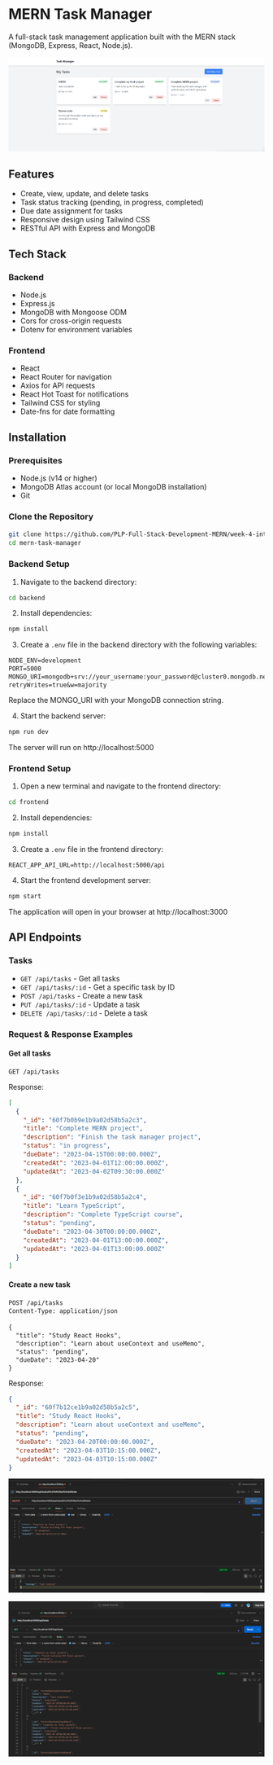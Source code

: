 # MERN Task Manager

A full-stack task management application built with the MERN stack (MongoDB, Express, React, Node.js).

<!-- ![Task Manager Screenshot](https://picsum.photos/800/400) -->

![alt text](frontend/public/image-2.png)

## Features

- Create, view, update, and delete tasks
- Task status tracking (pending, in progress, completed)
- Due date assignment for tasks
- Responsive design using Tailwind CSS
- RESTful API with Express and MongoDB

## Tech Stack

### Backend
- Node.js
- Express.js
- MongoDB with Mongoose ODM
- Cors for cross-origin requests
- Dotenv for environment variables

### Frontend
- React
- React Router for navigation
- Axios for API requests
- React Hot Toast for notifications
- Tailwind CSS for styling
- Date-fns for date formatting

## Installation

### Prerequisites
- Node.js (v14 or higher)
- MongoDB Atlas account (or local MongoDB installation)
- Git

### Clone the Repository
```bash
git clone https://github.com/PLP-Full-Stack-Development-MERN/week-4-integrating-the-mern-stack-IamJefwa.git
cd mern-task-manager
```

### Backend Setup
1. Navigate to the backend directory:
```bash
cd backend
```

2. Install dependencies:
```bash
npm install
```

3. Create a `.env` file in the backend directory with the following variables:
```
NODE_ENV=development
PORT=5000
MONGO_URI=mongodb+srv://your_username:your_password@cluster0.mongodb.net/taskmanager?retryWrites=true&w=majority
```
Replace the MONGO_URI with your MongoDB connection string.

4. Start the backend server:
```bash
npm run dev
```
The server will run on http://localhost:5000

### Frontend Setup
1. Open a new terminal and navigate to the frontend directory:
```bash
cd frontend
```

2. Install dependencies:
```bash
npm install
```

3. Create a `.env` file in the frontend directory:
```
REACT_APP_API_URL=http://localhost:5000/api
```

4. Start the frontend development server:
```bash
npm start
```
The application will open in your browser at http://localhost:3000

## API Endpoints

### Tasks
- `GET /api/tasks` - Get all tasks
- `GET /api/tasks/:id` - Get a specific task by ID
- `POST /api/tasks` - Create a new task
- `PUT /api/tasks/:id` - Update a task
- `DELETE /api/tasks/:id` - Delete a task

### Request & Response Examples

#### Get all tasks
```
GET /api/tasks
```

Response:
```json
[
  {
    "_id": "60f7b0b9e1b9a02d58b5a2c3",
    "title": "Complete MERN project",
    "description": "Finish the task manager project",
    "status": "in progress",
    "dueDate": "2023-04-15T00:00:00.000Z",
    "createdAt": "2023-04-01T12:00:00.000Z",
    "updatedAt": "2023-04-02T09:30:00.000Z"
  },
  {
    "_id": "60f7b0f3e1b9a02d58b5a2c4",
    "title": "Learn TypeScript",
    "description": "Complete TypeScript course",
    "status": "pending",
    "dueDate": "2023-04-30T00:00:00.000Z",
    "createdAt": "2023-04-01T13:00:00.000Z",
    "updatedAt": "2023-04-01T13:00:00.000Z"
  }
]
```

#### Create a new task
```
POST /api/tasks
Content-Type: application/json

{
  "title": "Study React Hooks",
  "description": "Learn about useContext and useMemo",
  "status": "pending",
  "dueDate": "2023-04-20"
}
```

Response:
```json
{
  "_id": "60f7b12ce1b9a02d58b5a2c5",
  "title": "Study React Hooks",
  "description": "Learn about useContext and useMemo",
  "status": "pending",
  "dueDate": "2023-04-20T00:00:00.000Z",
  "createdAt": "2023-04-03T10:15:00.000Z",
  "updatedAt": "2023-04-03T10:15:00.000Z"
}
```
![alt text](frontend/public/image.png)

![alt text](frontend/public/image-1.png)

